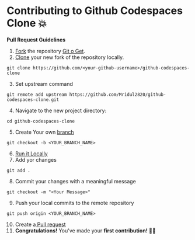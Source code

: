 # Contributing to Github Codespaces Clone 💥

**Pull Request Guidelines**

1. [Fork][fork-link] the repository [Git o Get](https://github.com/Mridul2820/github-codespaces-clone/fork).
2. [Clone][clone-link] your new fork of the repository locally.

```
git clone https://github.com/<your-github-username>/github-codespaces-clone
```

3. Set upstream command

```
git remote add upstream https://github.com/Mridul2820/github-codespaces-clone.git
```

4. Navigate to the new project directory:

```
cd github-codespaces-clone
```

5. Create Your own [branch][branch-link]

```
git checkout -b <YOUR_BRANCH_NAME>
```

6. [Run it Locally](https://github.com/Mridul2820/github-codespaces-clone#run-locally-)
7. Add yor changes

```
git add .
```

8. Commit your changes with a meaningful message

```
git checkout -m "<Your Message>"
```

9. Push your local commits to the remote repository

```
git push origin <YOUR_BRANCH_NAME>
```

10. Create a[ Pull request](pull-request)
11. **Congratulations!** You've made your **first contribution!** 🙌🏼

[repo-link]: https://github.com/Mridul2820/git-o-get/fork
[branch-link]: http://guides.github.com/introduction/flow/
[clone-link]: https://help.github.com/articles/cloning-a-repository/
[fork-link]: http://guides.github.com/activities/forking/
[syncing-link]: https://help.github.com/articles/syncing-a-fork
[pull-request]: https://help.github.com/en/github/collaborating-with-issues-and-pull-requests/creating-a-pull-request/
